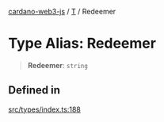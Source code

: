 [cardano-web3-js](../../../index.md) / [T](../index.md) / Redeemer

# Type Alias: Redeemer

> **Redeemer**: `string`

## Defined in

[src/types/index.ts:188](https://github.com/xray-network/cardano-web3-js/blob/51359f53a33988f2d248eab0454f4ef69063970a/src/types/index.ts#L188)
